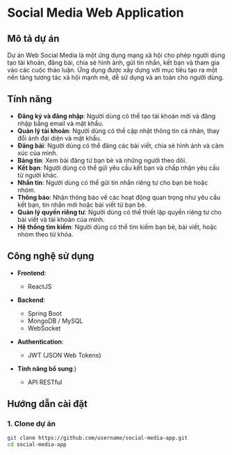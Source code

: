 # Social Media Web Application

## Mô tả dự án

Dự án Web Social Media là một ứng dụng mạng xã hội cho phép người dùng tạo tài khoản, đăng bài, chia sẻ hình ảnh, gửi tin nhắn, kết bạn và tham gia vào các cuộc thảo luận. Ứng dụng được xây dựng với mục tiêu tạo ra một nền tảng tương tác xã hội mạnh mẽ, dễ sử dụng và an toàn cho người dùng.

## Tính năng

- **Đăng ký và đăng nhập**: Người dùng có thể tạo tài khoản mới và đăng nhập bằng email và mật khẩu.
- **Quản lý tài khoản**: Người dùng có thể cập nhật thông tin cá nhân, thay đổi ảnh đại diện và mật khẩu.
- **Đăng bài**: Người dùng có thể đăng các bài viết, chia sẻ hình ảnh và cảm xúc của mình.
- **Bảng tin**: Xem bài đăng từ bạn bè và những người theo dõi.
- **Kết bạn**: Người dùng có thể gửi yêu cầu kết bạn và chấp nhận yêu cầu từ người khác.
- **Nhắn tin**: Người dùng có thể gửi tin nhắn riêng tư cho bạn bè hoặc nhóm.
- **Thông báo**: Nhận thông báo về các hoạt động quan trọng như yêu cầu kết bạn, tin nhắn mới hoặc bài viết từ bạn bè.
- **Quản lý quyền riêng tư**: Người dùng có thể thiết lập quyền riêng tư cho bài viết và tài khoản của mình.
- **Hệ thống tìm kiếm**: Người dùng có thể tìm kiếm bạn bè, bài viết, hoặc nhóm theo từ khóa.

## Công nghệ sử dụng

- **Frontend**:
  - ReactJS
  
- **Backend**:
  - Spring Boot
  - MongoDB / MySQL
  - WebSocket

- **Authentication**:
  - JWT (JSON Web Tokens)

- **Tính năng bổ sung**:)
  - API RESTful

## Hướng dẫn cài đặt

### 1. Clone dự án

```bash
git clone https://github.com/username/social-media-app.git
cd social-media-app
